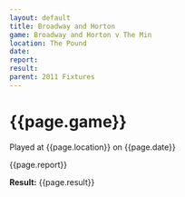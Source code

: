 ```yaml
---
layout: default
title: Broadway and Horton
game: Broadway and Horton v The Min
location: The Pound
date: 
report: 
result: 
parent: 2011 Fixtures
---
```


# {{page.game}}

Played at {{page.location}} on {{page.date}}

{{page.report}}

**Result:** {{page.result}}
